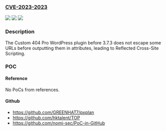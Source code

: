 ### [CVE-2023-2023](https://cve.mitre.org/cgi-bin/cvename.cgi?name=CVE-2023-2023)
![](https://img.shields.io/static/v1?label=Product&message=Custom%20404%20Pro&color=blue)
![](https://img.shields.io/static/v1?label=Version&message=0%3C%203.7.3%20&color=brighgreen)
![](https://img.shields.io/static/v1?label=Vulnerability&message=CWE-79%20Cross-Site%20Scripting%20(XSS)&color=brighgreen)

### Description

The Custom 404 Pro WordPress plugin before 3.7.3 does not escape some URLs before outputting them in attributes, leading to Reflected Cross-Site Scripting.

### POC

#### Reference
No PoCs from references.

#### Github
- https://github.com/GREENHAT7/pxplan
- https://github.com/hktalent/TOP
- https://github.com/nomi-sec/PoC-in-GitHub

